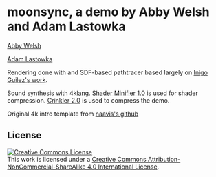 # moonsync, a demo by Abby Welsh and Adam Lastowka
[Abby Welsh](https://github.com/DubThink)

[Adam Lastowka](https://github.com/Rachmanin0xFF)

Rendering done with and SDF-based pathtracer based largely on [Inigo Guilez's work](http://www.iquilezles.org/).

Sound synthesis with [4klang](http://4klang.untergrund.net/).
[Shader Minifier 1.0](http://www.ctrl-alt-test.fr/?page_id=7) is used for shader compression.
[Crinkler 2.0](http://crinkler.net/) is used to compress the demo.

Original 4k intro template from [naavis's github](https://github.com/naavis/4k-Intro-Template)

## License

<a rel="license" href="http://creativecommons.org/licenses/by-nc-sa/4.0/"><img alt="Creative Commons License" style="border-width:0" src="https://i.creativecommons.org/l/by-nc-sa/4.0/88x31.png" /></a><br />This work is licensed under a <a rel="license" href="http://creativecommons.org/licenses/by-nc-sa/4.0/">Creative Commons Attribution-NonCommercial-ShareAlike 4.0 International License</a>.
